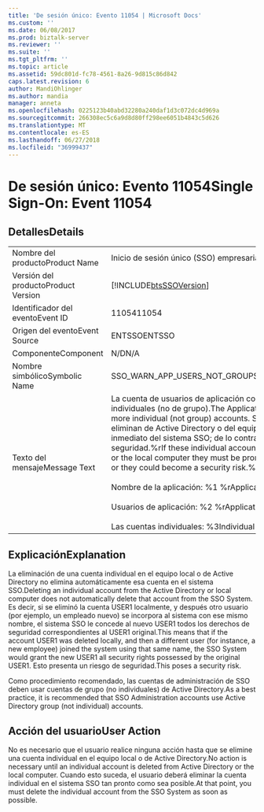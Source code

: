 ```yaml
---
title: 'De sesión único: Evento 11054 | Microsoft Docs'
ms.custom: ''
ms.date: 06/08/2017
ms.prod: biztalk-server
ms.reviewer: ''
ms.suite: ''
ms.tgt_pltfrm: ''
ms.topic: article
ms.assetid: 59dc801d-fc78-4561-8a26-9d815c86d842
caps.latest.revision: 6
author: MandiOhlinger
ms.author: mandia
manager: anneta
ms.openlocfilehash: 0225123b40abd32280a240daf1d3c072dc4d969a
ms.sourcegitcommit: 266308ec5c6a9d8d80ff298ee6051b4843c5d626
ms.translationtype: MT
ms.contentlocale: es-ES
ms.lasthandoff: 06/27/2018
ms.locfileid: "36999437"
---
```

# <a name="single-sign-on-event-11054"></a><span data-ttu-id="abcbf-102">De sesión único: Evento 11054</span><span class="sxs-lookup"><span data-stu-id="abcbf-102">Single Sign-On: Event 11054</span></span>
## <a name="details"></a><span data-ttu-id="abcbf-103">Detalles</span><span class="sxs-lookup"><span data-stu-id="abcbf-103">Details</span></span>  
  
|                 |                                                                                                                                                                                                                                                                                                                                                                               |
|-----------------|-------------------------------------------------------------------------------------------------------------------------------------------------------------------------------------------------------------------------------------------------------------------------------------------------------------------------------------------------------------------------------|
|  <span data-ttu-id="abcbf-104">Nombre del producto</span><span class="sxs-lookup"><span data-stu-id="abcbf-104">Product Name</span></span>   |                                                                                                                                                                           <span data-ttu-id="abcbf-105">Inicio de sesión único (SSO) empresarial</span><span class="sxs-lookup"><span data-stu-id="abcbf-105">Enterprise Single Sign-On</span></span>                                                                                                                                                                           |
| <span data-ttu-id="abcbf-106">Versión del producto</span><span class="sxs-lookup"><span data-stu-id="abcbf-106">Product Version</span></span> |                                                                                                                                                          [!INCLUDE[btsSSOVersion](../includes/btsssoversion-md.md)]                                                                                                                                                           |
|    <span data-ttu-id="abcbf-107">Identificador del evento</span><span class="sxs-lookup"><span data-stu-id="abcbf-107">Event ID</span></span>     |                                                                                                                                                                                     <span data-ttu-id="abcbf-108">11054</span><span class="sxs-lookup"><span data-stu-id="abcbf-108">11054</span></span>                                                                                                                                                                                     |
|  <span data-ttu-id="abcbf-109">Origen del evento</span><span class="sxs-lookup"><span data-stu-id="abcbf-109">Event Source</span></span>   |                                                                                                                                                                                    <span data-ttu-id="abcbf-110">ENTSSO</span><span class="sxs-lookup"><span data-stu-id="abcbf-110">ENTSSO</span></span>                                                                                                                                                                                     |
|    <span data-ttu-id="abcbf-111">Componente</span><span class="sxs-lookup"><span data-stu-id="abcbf-111">Component</span></span>    |                                                                                                                                                                                      <span data-ttu-id="abcbf-112">N/D</span><span class="sxs-lookup"><span data-stu-id="abcbf-112">N/A</span></span>                                                                                                                                                                                      |
|  <span data-ttu-id="abcbf-113">Nombre simbólico</span><span class="sxs-lookup"><span data-stu-id="abcbf-113">Symbolic Name</span></span>  |                                                                                                                                                                         <span data-ttu-id="abcbf-114">SSO_WARN_APP_USERS_NOT_GROUP</span><span class="sxs-lookup"><span data-stu-id="abcbf-114">SSO_WARN_APP_USERS_NOT_GROUP</span></span>                                                                                                                                                                          |
|  <span data-ttu-id="abcbf-115">Texto del mensaje</span><span class="sxs-lookup"><span data-stu-id="abcbf-115">Message Text</span></span>   | <span data-ttu-id="abcbf-116">La cuenta de usuarios de aplicación contiene una o varias cuentas individuales (no de grupo).</span><span class="sxs-lookup"><span data-stu-id="abcbf-116">The Application Users account contains one or more individual (not group) accounts.</span></span> <span data-ttu-id="abcbf-117">Si estas cuentas individuales se eliminan de Active Directory o del equipo local, deberán quitarse de inmediato del sistema SSO; de lo contrario, se considerarán un riesgo de seguridad.%r</span><span class="sxs-lookup"><span data-stu-id="abcbf-117">If these individual accounts are deleted from Active Directory or the local computer they must be promptly removed from the SSO system or they could become a security risk.%r</span></span><br /><br /> <span data-ttu-id="abcbf-118">Nombre de la aplicación: %1 %r</span><span class="sxs-lookup"><span data-stu-id="abcbf-118">Application Name: %1%r</span></span><br /><br /> <span data-ttu-id="abcbf-119">Usuarios de aplicación: %2 %r</span><span class="sxs-lookup"><span data-stu-id="abcbf-119">Application Users: %2%r</span></span><br /><br /> <span data-ttu-id="abcbf-120">Las cuentas individuales: %3</span><span class="sxs-lookup"><span data-stu-id="abcbf-120">Individual accounts: %3</span></span> |
  
## <a name="explanation"></a><span data-ttu-id="abcbf-121">Explicación</span><span class="sxs-lookup"><span data-stu-id="abcbf-121">Explanation</span></span>  
 <span data-ttu-id="abcbf-122">La eliminación de una cuenta individual en el equipo local o de Active Directory no elimina automáticamente esa cuenta en el sistema SSO.</span><span class="sxs-lookup"><span data-stu-id="abcbf-122">Deleting an individual account from the Active Directory or local computer does not automatically delete that account from the SSO System.</span></span> <span data-ttu-id="abcbf-123">Es decir, si se eliminó la cuenta USER1 localmente, y después otro usuario (por ejemplo, un empleado nuevo) se incorpora al sistema con ese mismo nombre, el sistema SSO le concede al nuevo USER1 todos los derechos de seguridad correspondientes al USER1 original.</span><span class="sxs-lookup"><span data-stu-id="abcbf-123">This means that if the account USER1 was deleted locally, and then a different user (for instance, a new employee) joined the system using that same name, the SSO System would grant the new USER1 all security rights possessed by the original USER1.</span></span> <span data-ttu-id="abcbf-124">Esto presenta un riesgo de seguridad.</span><span class="sxs-lookup"><span data-stu-id="abcbf-124">This poses a security risk.</span></span>  
  
 <span data-ttu-id="abcbf-125">Como procedimiento recomendado, las cuentas de administración de SSO deben usar cuentas de grupo (no individuales) de Active Directory.</span><span class="sxs-lookup"><span data-stu-id="abcbf-125">As a best practice, it is recommended that SSO Administration accounts use Active Directory group (not individual) accounts.</span></span>  
  
## <a name="user-action"></a><span data-ttu-id="abcbf-126">Acción del usuario</span><span class="sxs-lookup"><span data-stu-id="abcbf-126">User Action</span></span>  
 <span data-ttu-id="abcbf-127">No es necesario que el usuario realice ninguna acción hasta que se elimine una cuenta individual en el equipo local o de Active Directory.</span><span class="sxs-lookup"><span data-stu-id="abcbf-127">No action is necessary until an individual account is deleted from Active Directory or the local computer.</span></span> <span data-ttu-id="abcbf-128">Cuando esto suceda, el usuario deberá eliminar la cuenta individual en el sistema SSO tan pronto como sea posible.</span><span class="sxs-lookup"><span data-stu-id="abcbf-128">At that point, you must delete the individual account from the SSO System as soon as possible.</span></span>